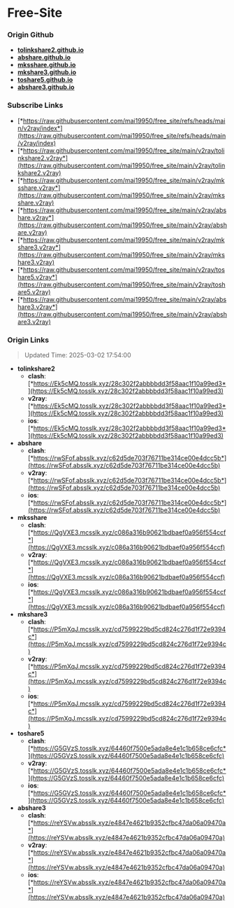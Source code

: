 # Free-Site

### Origin Github

- [**tolinkshare2.github.io**](https://github.com/tolinkshare2/tolinkshare2.github.io)
- [**abshare.github.io**](https://github.com/abshare/abshare.github.io)
- [**mksshare.github.io**](https://github.com/mksshare/mksshare.github.io)
- [**mkshare3.github.io**](https://github.com/mkshare3/mkshare3.github.io)
- [**toshare5.github.io**](https://github.com/toshare5/toshare5.github.io)
- [**abshare3.github.io**](https://github.com/abshare3/abshare3.github.io)

### Subscribe Links

- [*https://raw.githubusercontent.com/mai19950/free_site/refs/heads/main/v2ray/index*](https://raw.githubusercontent.com/mai19950/free_site/refs/heads/main/v2ray/index)
- [*https://raw.githubusercontent.com/mai19950/free_site/main/v2ray/tolinkshare2.v2ray*](https://raw.githubusercontent.com/mai19950/free_site/main/v2ray/tolinkshare2.v2ray)
- [*https://raw.githubusercontent.com/mai19950/free_site/main/v2ray/mksshare.v2ray*](https://raw.githubusercontent.com/mai19950/free_site/main/v2ray/mksshare.v2ray)
- [*https://raw.githubusercontent.com/mai19950/free_site/main/v2ray/abshare.v2ray*](https://raw.githubusercontent.com/mai19950/free_site/main/v2ray/abshare.v2ray)
- [*https://raw.githubusercontent.com/mai19950/free_site/main/v2ray/mkshare3.v2ray*](https://raw.githubusercontent.com/mai19950/free_site/main/v2ray/mkshare3.v2ray)
- [*https://raw.githubusercontent.com/mai19950/free_site/main/v2ray/toshare5.v2ray*](https://raw.githubusercontent.com/mai19950/free_site/main/v2ray/toshare5.v2ray)
- [*https://raw.githubusercontent.com/mai19950/free_site/main/v2ray/abshare3.v2ray*](https://raw.githubusercontent.com/mai19950/free_site/main/v2ray/abshare3.v2ray)

### Origin Links

> Updated Time: 2025-03-02 17:54:00

- **tolinkshare2**
  - **clash**: [*https://Ek5cMQ.tosslk.xyz/28c302f2abbbbdd3f58aac1f10a99ed3*](https://Ek5cMQ.tosslk.xyz/28c302f2abbbbdd3f58aac1f10a99ed3)
  - **v2ray**: [*https://Ek5cMQ.tosslk.xyz/28c302f2abbbbdd3f58aac1f10a99ed3*](https://Ek5cMQ.tosslk.xyz/28c302f2abbbbdd3f58aac1f10a99ed3)
  - **ios**: [*https://Ek5cMQ.tosslk.xyz/28c302f2abbbbdd3f58aac1f10a99ed3*](https://Ek5cMQ.tosslk.xyz/28c302f2abbbbdd3f58aac1f10a99ed3)
- **abshare**
  - **clash**: [*https://rwSFof.absslk.xyz/c62d5de703f76711be314ce00e4dcc5b*](https://rwSFof.absslk.xyz/c62d5de703f76711be314ce00e4dcc5b)
  - **v2ray**: [*https://rwSFof.absslk.xyz/c62d5de703f76711be314ce00e4dcc5b*](https://rwSFof.absslk.xyz/c62d5de703f76711be314ce00e4dcc5b)
  - **ios**: [*https://rwSFof.absslk.xyz/c62d5de703f76711be314ce00e4dcc5b*](https://rwSFof.absslk.xyz/c62d5de703f76711be314ce00e4dcc5b)
- **mksshare**
  - **clash**: [*https://QgVXE3.mcsslk.xyz/c086a316b90621bdbaef0a956f554ccf*](https://QgVXE3.mcsslk.xyz/c086a316b90621bdbaef0a956f554ccf)
  - **v2ray**: [*https://QgVXE3.mcsslk.xyz/c086a316b90621bdbaef0a956f554ccf*](https://QgVXE3.mcsslk.xyz/c086a316b90621bdbaef0a956f554ccf)
  - **ios**: [*https://QgVXE3.mcsslk.xyz/c086a316b90621bdbaef0a956f554ccf*](https://QgVXE3.mcsslk.xyz/c086a316b90621bdbaef0a956f554ccf)
- **mkshare3**
  - **clash**: [*https://P5mXqJ.mcsslk.xyz/cd7599229bd5cd824c276d1f72e9394c*](https://P5mXqJ.mcsslk.xyz/cd7599229bd5cd824c276d1f72e9394c)
  - **v2ray**: [*https://P5mXqJ.mcsslk.xyz/cd7599229bd5cd824c276d1f72e9394c*](https://P5mXqJ.mcsslk.xyz/cd7599229bd5cd824c276d1f72e9394c)
  - **ios**: [*https://P5mXqJ.mcsslk.xyz/cd7599229bd5cd824c276d1f72e9394c*](https://P5mXqJ.mcsslk.xyz/cd7599229bd5cd824c276d1f72e9394c)
- **toshare5**
  - **clash**: [*https://G5GVzS.tosslk.xyz/64460f7500e5ada8e4e1c1b658ce6cfc*](https://G5GVzS.tosslk.xyz/64460f7500e5ada8e4e1c1b658ce6cfc)
  - **v2ray**: [*https://G5GVzS.tosslk.xyz/64460f7500e5ada8e4e1c1b658ce6cfc*](https://G5GVzS.tosslk.xyz/64460f7500e5ada8e4e1c1b658ce6cfc)
  - **ios**: [*https://G5GVzS.tosslk.xyz/64460f7500e5ada8e4e1c1b658ce6cfc*](https://G5GVzS.tosslk.xyz/64460f7500e5ada8e4e1c1b658ce6cfc)
- **abshare3**
  - **clash**: [*https://reYSVw.absslk.xyz/e4847e4621b9352cfbc47da06a09470a*](https://reYSVw.absslk.xyz/e4847e4621b9352cfbc47da06a09470a)
  - **v2ray**: [*https://reYSVw.absslk.xyz/e4847e4621b9352cfbc47da06a09470a*](https://reYSVw.absslk.xyz/e4847e4621b9352cfbc47da06a09470a)
  - **ios**: [*https://reYSVw.absslk.xyz/e4847e4621b9352cfbc47da06a09470a*](https://reYSVw.absslk.xyz/e4847e4621b9352cfbc47da06a09470a)
